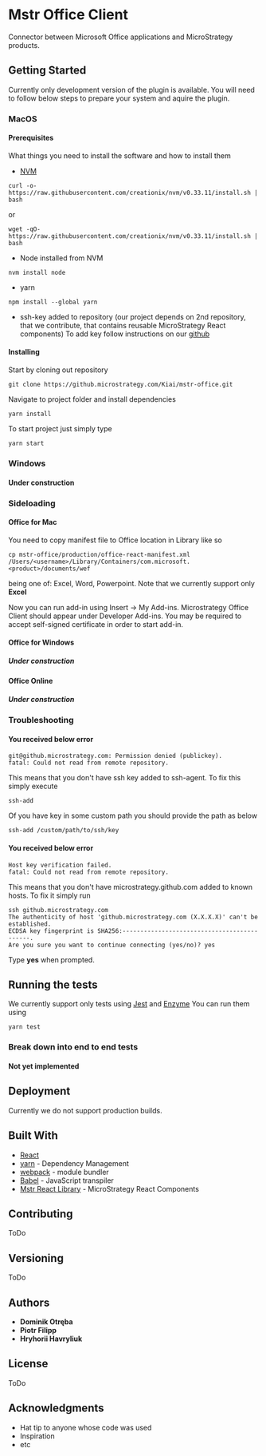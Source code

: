 # Mstr Office Client

Connector between Microsoft Office applications and MicroStrategy products.

## Getting Started

Currently only development version of the plugin is available. You will need to follow below steps to prepare your system and aquire the plugin.

### MacOS

#### Prerequisites

What things you need to install the software and how to install them
* [NVM](https://github.com/creationix/nvm)

```
curl -o- https://raw.githubusercontent.com/creationix/nvm/v0.33.11/install.sh | bash
```
or
```
wget -qO- https://raw.githubusercontent.com/creationix/nvm/v0.33.11/install.sh | bash
```
* Node installed from NVM
```
nvm install node
```
* yarn
```
npm install --global yarn
```
* ssh-key added to repository (our project depends on 2nd repository, that we contribute, that contains reusable MicroStrategy React components)
To add key follow instructions on our [github](https://help.github.com/enterprise/2.15/user/articles/connecting-to-github-with-ssh/)

#### Installing

Start by cloning out repository

```
git clone https://github.microstrategy.com/Kiai/mstr-office.git
```

Navigate to project folder and install dependencies

```
yarn install
```

To start project just simply type

```
yarn start
```

### Windows

#### Under construction

### Sideloading

#### Office for Mac

You need to copy manifest file to Office location in Library like so
```
cp mstr-office/production/office-react-manifest.xml /Users/<username>/Library/Containers/com.microsoft.<product>/documents/wef
```
<product> being one of: Excel, Word, Powerpoint. Note that we currently support only **Excel**

Now you can run add-in using Insert -> My Add-ins. 
Microstrategy Office Client should appear under Developer Add-ins.
You may be required to accept self-signed certificate in order to start add-in.

#### Office for Windows

##### Under construction

#### Office Online

##### Under construction

### Troubleshooting

#### You received below error
```
git@github.microstrategy.com: Permission denied (publickey).
fatal: Could not read from remote repository.
```
This means that you don't have ssh key added to ssh-agent. To fix this simply execute
```
ssh-add
```
Of you have key in some custom path you should provide the path as below
```
ssh-add /custom/path/to/ssh/key
```
#### You received below error
```
Host key verification failed.
fatal: Could not read from remote repository.
```
This means that you don't have microstrategy.github.com added to known hosts. 
To fix it simply run
```
ssh github.microstrategy.com
The authenticity of host 'github.microstrategy.com (X.X.X.X)' can't be established.
ECDSA key fingerprint is SHA256:--------------------------------------------.
Are you sure you want to continue connecting (yes/no)? yes
``` 
Type **yes** when prompted.

## Running the tests

We currently support only tests using [Jest](https://jestjs.io/) and [Enzyme](https://airbnb.io/enzyme/docs/api/)
You can run them using
```
yarn test
```

### Break down into end to end tests

#### Not yet implemented

## Deployment

Currently we do not support production builds.

## Built With

* [React](https://reactjs.org/)
* [yarn](https://yarnpkg.com/en/) - Dependency Management
* [webpack](https://webpack.js.org/) - module bundler
* [Babel](https://babeljs.io/) - JavaScript transpiler
* [Mstr React Library](https://github.microstrategy.com/pfilipp/mstr-react-library) - MicroStrategy React Components

## Contributing

ToDo

## Versioning

ToDo

## Authors

* **Dominik Otręba**
* **Piotr Filipp**
* **Hryhorii Havryliuk**

## License

ToDo

## Acknowledgments

* Hat tip to anyone whose code was used
* Inspiration
* etc
